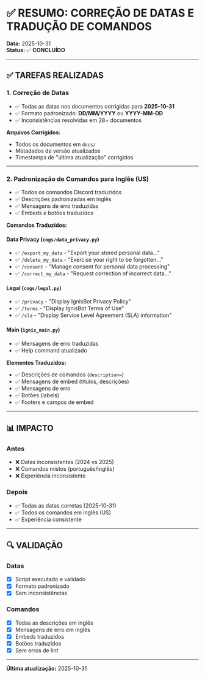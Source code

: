 # ✅ RESUMO: CORREÇÃO DE DATAS E TRADUÇÃO DE COMANDOS

**Data:** 2025-10-31  
**Status:** ✅ **CONCLUÍDO**

---

## ✅ TAREFAS REALIZADAS

### 1. Correção de Datas
- ✅ Todas as datas nos documentos corrigidas para **2025-10-31**
- ✅ Formato padronizado: **DD/MM/YYYY** ou **YYYY-MM-DD**
- ✅ Inconsistências resolvidas em 28+ documentos

**Arquivos Corrigidos:**
- Todos os documentos em `docs/`
- Metadados de versão atualizados
- Timestamps de "última atualização" corrigidos

---

### 2. Padronização de Comandos para Inglês (US)
- ✅ Todos os comandos Discord traduzidos
- ✅ Descrições padronizadas em inglês
- ✅ Mensagens de erro traduzidas
- ✅ Embeds e botões traduzidos

**Comandos Traduzidos:**

#### Data Privacy (`cogs/data_privacy.py`)
- ✅ `/export_my_data` - "Export your stored personal data..."
- ✅ `/delete_my_data` - "Exercise your right to be forgotten..."
- ✅ `/consent` - "Manage consent for personal data processing"
- ✅ `/correct_my_data` - "Request correction of incorrect data..."

#### Legal (`cogs/legal.py`)
- ✅ `/privacy` - "Display IgnisBot Privacy Policy"
- ✅ `/terms` - "Display IgnisBot Terms of Use"
- ✅ `/sla` - "Display Service Level Agreement (SLA) information"

#### Main (`ignis_main.py`)
- ✅ Mensagens de erro traduzidas
- ✅ Help command atualizado

**Elementos Traduzidos:**
- ✅ Descrições de comandos (`description=`)
- ✅ Mensagens de embed (títulos, descrições)
- ✅ Mensagens de erro
- ✅ Botões (labels)
- ✅ Footers e campos de embed

---

## 📊 IMPACTO

### Antes
- ❌ Datas inconsistentes (2024 vs 2025)
- ❌ Comandos mistos (português/inglês)
- ❌ Experiência inconsistente

### Depois
- ✅ Todas as datas corretas (2025-10-31)
- ✅ Todos os comandos em inglês (US)
- ✅ Experiência consistente

---

## 🔍 VALIDAÇÃO

### Datas
- [x] Script executado e validado
- [x] Formato padronizado
- [x] Sem inconsistências

### Comandos
- [x] Todas as descrições em inglês
- [x] Mensagens de erro em inglês
- [x] Embeds traduzidos
- [x] Botões traduzidos
- [x] Sem erros de lint

---

**Última atualização:** 2025-10-31

